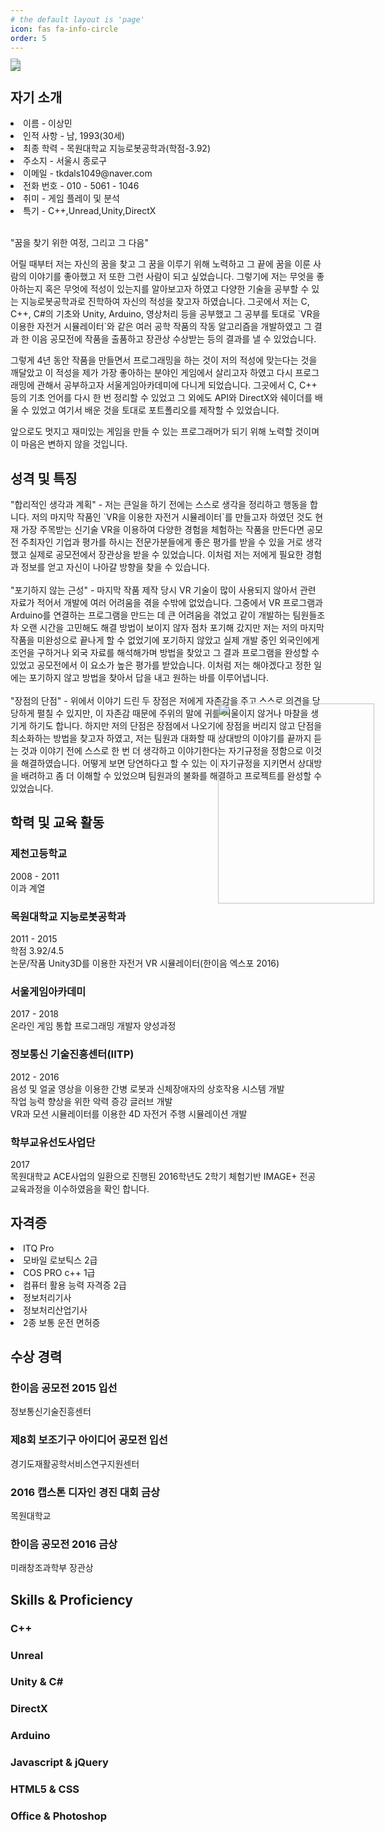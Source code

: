 ```yaml
---
# the default layout is 'page'
icon: fas fa-info-circle
order: 5
---
```

<div>
  <img src="https://tkdals1049.github.io/assets/img/profile1.png"><img style="display:block; margin: -20px 0px 0px 0px;" src="https://tkdals1049.github.io/assets/img/profile2.png">
</div>

<h2 class="section-title">
<span class="fa-stack fa-xs">
<i class="fas fa-circle fa-stack-2x"></i>
<i class="fas fa-user fa-stack-1x fa-inverse"></i>
</span>
자기 소개
</h2>
<div class="summary">
<img style="position: absolute; width:250px; height:320px; top:1180px; left: 560px;"  src="https://tkdals1049.github.io/gallerys/profilePic.jpg">
<li>이름 - 이상민</li>
<li>인적 사항 - 남, 1993(30세)</li>
<li>최종 학력 - 목원대학교 지능로봇공학과(학점-3.92)</li>
<li>주소지 - 서울시 종로구</li>
<li>이메일 - tkdals1049@naver.com</li>
<li>전화 번호 - 010 - 5061 - 1046</li>
<li>취미 - 게임 플레이 및 분석</li>
<li>특기 - C++,Unread,Unity,DirectX</li>

<br>
<p>"꿈을 찾기 위한 여정, 그리고 그 다음"</p>
<p>어릴 때부터 저는 자신의 꿈을 찾고 그 꿈을 이루기 위해 노력하고 그 끝에 꿈을 이룬 사람의 이야기를 좋아했고 저 또한 그런 사람이 되고 싶었습니다. 그렇기에 저는 무엇을 좋아하는지 혹은 무엇에 적성이 있는지를 알아보고자 하였고 다양한 기술을 공부할 수 있는 지능로봇공학과로 진학하여 자신의 적성을 찾고자 하였습니다. 그곳에서 저는 C, C++, C#의 기초와 Unity, Arduino, 영상처리 등을 공부했고 그 공부를 토대로 `VR을 이용한 자전거 시뮬레이터`와 같은 여러 공학 작품의 작동 알고리즘을 개발하였고 그 결과 한 이음 공모전에 작품을 출품하고 장관상 수상받는 등의 결과를 낼 수 있었습니다.</p>
<p>그렇게 4년 동안 작품을 만들면서 프로그래밍을 하는 것이 저의 적성에 맞는다는 것을 깨달았고 이 적성을 제가 가장 좋아하는 분야인 게임에서 살리고자 하였고 다시 프로그래밍에 관해서 공부하고자 서울게임아카데미에 다니게 되었습니다. 그곳에서 C, C++ 등의 기초 언어를 다시 한 번 정리할 수 있었고 그 외에도 API와 DirectX와 쉐이더를 배울 수 있었고 여기서 배운 것을 토대로 포트폴리오를 제작할 수 있었습니다.</p>
<p>앞으로도 멋지고 재미있는 게임을 만들 수 있는 프로그래머가 되기 위해 노력할 것이며 이 마음은 변하지 않을 것입니다.</p>
</div>

<section class="section oss-section">
<h2 class="section-title">
<span class="fa-stack fa-xs">
<i class="fas fa-circle fa-stack-2x"></i>
<i class="fas fa-box-open fa-stack-1x fa-inverse"></i>
</span>
성격 및 특징
</h2>

<div class="item">
<span class="project-title">
"합리적인 생각과 계획"
</span>
- <span class="project-tagline">
저는 큰일을 하기 전에는 스스로 생각을 정리하고 행동을 합니다. 저의 마지막 작품인 `VR을 이용한 자전거 시뮬레이터`를 만들고자 하였던 것도 현재 가장 주목받는 신기술 VR을 이용하여 다양한 경험을 체험하는 작품을 만든다면 공모전 주최자인 기업과 평가를 하시는 전문가분들에게 좋은 평가를 받을 수 있을 거로 생각했고 실제로 공모전에서 장관상을 받을 수 있었습니다. 이처럼 저는 저에게 필요한 경험과 정보를 얻고 자신이 나아갈 방향을 찾을 수 있습니다.</span>
</div>
<br>
<div class="item">
<span class="project-title">
"포기하지 않는 근성"
</span>
- <span class="project-tagline">
마지막 작품 제작 당시 VR 기술이 많이 사용되지 않아서 관련 자료가 적어서 개발에 여러 어려움을 겪을 수밖에 없었습니다. 그중에서 VR 프로그램과 Arduino를 연결하는 프로그램을 만드는 데 큰 어려움을 겪었고 같이 개발하는 팀원들조차 오랜 시간을 고민해도 해결 방법이 보이지 않자 점차 포기해 갔지만 저는 저의 마지막 작품을 미완성으로 끝나게 할 수 없었기에 포기하지 않았고 실제 개발 중인 외국인에게 조언을 구하거나 외국 자료를 해석해가며 방법을 찾았고 그 결과 프로그램을 완성할 수 있었고 공모전에서 이 요소가 높은 평가를 받았습니다. 이처럼 저는 해야겠다고 정한 일에는 포기하지 않고 방법을 찾아서 답을 내고 원하는 바를 이루어냅니다.</span>
</div>
<br>
<div class="item">
<span class="project-title">
"장점의 단점"
</span>
- <span class="project-tagline">
위에서 이야기 드린 두 장점은 저에게 자존감을 주고 스스로 의견을 당당하게 펼칠 수 있지만, 이 자존감 때문에 주위의 말에 귀를 기울이지 않거나 마찰을 생기게 하기도 합니다. 하지만 저의 단점은 장점에서 나오기에 장점을 버리지 않고 단점을 최소화하는 방법을 찾고자 하였고, 저는 팀원과 대화할 때 상대방의 이야기를 끝까지 듣는 것과 이야기 전에 스스로 한 번 더 생각하고 이야기한다는 자기규정을 정함으로 이것을 해결하였습니다. 어떻게 보면 당연하다고 할 수 있는 이 자기규정을 지키면서 상대방을 배려하고 좀 더 이해할 수 있었으며 팀원과의 불화를 해결하고 프로젝트를 완성할 수 있었습니다.</span>
</div>

</section>
<section class="section experiences-section">
<h2 class="section-title">
<span class="fa-stack fa-xs">
<i class="fas fa-circle fa-stack-2x"></i>
<i class="fas fa-briefcase fa-stack-1x fa-inverse"></i>
</span>
학력 및 교육 활동
</h2>
<div class="item">
<div class="meta">
<div class="upper-row">
<h3 class="job-title">제천고등학교</h3>
<div class="time">2008 - 2011</div>
</div>
<div class="company">이과 계열</div>
</div>
</div>
<div class="item">
<div class="meta">
<div class="upper-row">
<h3 class="job-title">목원대학교 지능로봇공학과</h3>
<div class="time">2011 - 2015</div>
</div>
<div class="company">학점 3.92/4.5<br>
논문/작품 Unity3D를 이용한 자전거 VR 시뮬레이터(한이음 엑스포 2016)</div>
</div>
</div>
<div class="item">
<div class="meta">
<div class="upper-row">
<h3 class="job-title">서울게임아카데미</h3>
<div class="time">2017 - 2018</div>
</div>
<div class="company">온라인 게임 통합 프로그래밍 개발자 양성과정</div>
</div>
</div>
<div class="item">
<div class="meta">
<div class="upper-row">
<h3 class="job-title">정보통신 기술진흥센터(IITP)</h3>
<div class="time">2012 - 2016</div>
</div>
<div class="company">
음성 및 얼굴 영상을 이용한 간병 로봇과 신체장애자의 상호작용 시스템 개발<br>
작업 능력 향상을 위한 악력 증강 글러브 개발<br>
VR과 모션 시뮬레이터를 이용한 4D 자전거 주행 시뮬레이션 개발<br>
</div>
</div>
</div>
<div class="item">
<div class="meta">
<div class="upper-row">
<h3 class="job-title">학부교유선도사업단</h3>
<div class="time">2017</div>
</div>
<div class="company">목원대학교 ACE사업의 일환으로 진행된 2016학년도 2학기 체험기반 IMAGE+ 전공 교육과정을 이수하였음을 확인 합니다.</div>
</div>
</div>
</section>


<section class="section publications-section">
<h2 class="section-title">
<span class="fa-stack fa-xs">
<i class="fas fa-circle fa-stack-2x"></i>
<i class="fas fa-file-alt fa-stack-1x fa-inverse"></i>
</span>
자격증
</h2>
<div class="intro">
</div>
<div class="item">
<li>ITQ Pro</li>
<li>모바일 로보틱스 2급</li>
<li>COS PRO c++ 1급</li>
<li>컴퓨터 활용 능력 자격증 2급</li>
<li>정보처리기사</li>
<li>정보처리산업기사</li>
<li>2종 보통 운전 면허증</li>
</div>

<section class="section certifications-section">
<h2 class="section-title">
<span class="fa-stack fa-xs">
<i class="fas fa-circle fa-stack-2x"></i>
<i class="fas fa-graduation-cap fa-stack-1x fa-inverse"></i>
</span>
수상 경력
</h2>
<div class="item">
<div class="meta">
<div class="upper-row">
<h3 class="cert-title">한이음 공모전 2015 입선</h3>
<div class="time">
정보통신기술진흥센터
</div>
</div>
<div class="item">
<div class="meta">
<div class="upper-row">
<h3 class="cert-title">제8회 보조기구 아이디어 공모전 입선</h3>
<div class="time">
경기도재활공학서비스연구지원센터
</div>
</div>
<div class="item">
<div class="meta">
<div class="upper-row">
<h3 class="cert-title">2016 캡스톤 디자인 경진 대회 금상</h3>
<div class="time">
목원대학교
</div>
</div>
<div class="item">
<div class="meta">
<div class="upper-row">
<h3 class="cert-title">한이음 공모전 2016 금상</h3>
<div class="time">
미래창조과학부 장관상
</div>
</div>


<section class="skills-section section">
<h2 class="section-title">
<span class="fa-stack fa-xs">
<i class="fas fa-circle fa-stack-2x"></i>
<i class="fas fa-wrench fa-stack-1x fa-inverse"></i>
</span>
Skills &amp; Proficiency
</h2>
<div class="skillset">
<div class="item">
<h3 class="level-title">C++</h3>
<div class="level-bar">
<div class="level-bar-inner" data-level="96%" style="width: 96%;">
</div>
</div>
</div>
<div class="item">
<h3 class="level-title">Unreal</h3>
<div class="level-bar">
<div class="level-bar-inner" data-level="92%" style="width: 90%;">
</div>
</div>
</div>
<div class="item">
<h3 class="level-title">Unity &amp; C#</h3>
<div class="level-bar">
<div class="level-bar-inner" data-level="90%" style="width: 90%;">
</div>
</div>
</div>
<div class="item">
<h3 class="level-title">DirectX</h3>
<div class="level-bar">
<div class="level-bar-inner" data-level="85%" style="width: 85%;">
</div>
</div>
</div>
<div class="item">
<h3 class="level-title">Arduino</h3>
<div class="level-bar">
<div class="level-bar-inner" data-level="83%" style="width: 85%;">
</div>
</div>
</div>
<div class="item">
<h3 class="level-title">Javascript &amp; jQuery</h3>
<div class="level-bar">
<div class="level-bar-inner" data-level="77%" style="width: 65%;">
</div>
</div>
</div>

<div class="item">
<h3 class="level-title">HTML5 &amp; CSS</h3>
<div class="level-bar">
<div class="level-bar-inner" data-level="77%" style="width: 65%;">
</div>
</div>
</div>
<div class="item">
<h3 class="level-title">Office &amp; Photoshop</h3>
<div class="level-bar">
<div class="level-bar-inner" data-level="70%" style="width: 50%;">
</div>
</div>
</div>
</div>
</section>